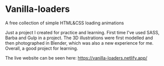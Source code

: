 # Vanilla-loaders
A free collection of simple HTML&amp;CSS loading animations

Just a project I created for practice and learning. First time I've used SASS, Barba and Gulp in a project. The 3D illustrations were first modelled and then photographed in Blender, which was also a new experience for me. Overall, a good project for learning.

The live website can be seen here: https://vanilla-loaders.netlify.app/


